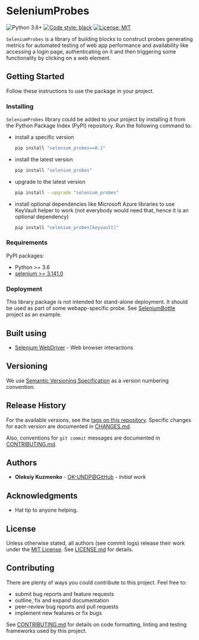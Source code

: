 # SeleniumProbes

 ![Python 3.6+](https://img.shields.io/badge/Python-3.6+-blue.svg) [![Code style: black](https://img.shields.io/badge/code%20style-black-000000.svg)][BlackRef] [![License: MIT](https://img.shields.io/badge/License-MIT-blue.svg)][MITRef]

[BlackRef]: https://github.com/ambv/black
[MITRef]: https://opensource.org/licenses/MIT

`SeleniumProbes` is a library of building blocks to construct probes generating metrics for automated testing of web app performance and availability like accessing a login page, authenticating on it and then triggering some functionality by clicking on a web element.

## Getting Started

Follow these instructions to use the package in your project.

### Installing

`SeleniumProbes` library could be added to your project by installing it from the Python Package Index (PyPI) repository. Run the following command to:

* install a specific version

    ```sh
    pip install "selenium_probes==0.1"
    ```

* install the latest version

    ```sh
    pip install "selenium_probes"
    ```

* upgrade to the latest version

    ```sh
    pip install --upgrade "selenium_probes"
    ```

* install optional dependencies like Microsoft Azure libraries to use KeyVault helper to work (not everybody would need that, hence it is an optional dependency)

    ```sh
    pip install "selenium_probes[keyvault]"
    ```

### Requirements

PyPI packages:

* Python >= 3.6
* [selenium >= 3.141.0][SeWebDriverRef]


[SeWebDriverRef]: https://pypi.org/project/selenium/

### Deployment

This library package is not intended for stand-alone deployment. It should be used as part of some webapp-specific probe. See [SeleniumBottle][SeleniumBottleProjectRef] project as an example.

[SeleniumBottleProjectRef]: https://github.com/undp/SeleniumBottle

## Built using

* [Selenium WebDriver][SeWebDriverRef] - Web browser interactions

## Versioning

We use [Semantic Versioning Specification][SemVer] as a version numbering convention.

[SemVer]: http://semver.org/

## Release History

For the available versions, see the [tags on this repository][RepoTags]. Specific changes for each version are documented in [CHANGES.md][ChangelogRef].

Also, conventions for `git commit` messages are documented in [CONTRIBUTING.md][ContribRef].

[RepoTags]: https://github.com/undp/SeleniumProbes/tags
[ChangelogRef]: CHANGES.md
[ContribRef]: CONTRIBUTING.md

## Authors

* **Oleksiy Kuzmenko** - [OK-UNDP@GitHub][OK-UNDP@GitHub] - *Initial work*

[OK-UNDP@GitHub]: https://github.com/OK-UNDP

## Acknowledgments

* Hat tip to anyone helping.

## License

Unless otherwise stated, all authors (see commit logs) release their work under the [MIT License][MITRef]. See [LICENSE.md][LicenseRef] for details.

[LicenseRef]: LICENSE.md

## Contributing

There are plenty of ways you could contribute to this project. Feel free to:

* submit bug reports and feature requests
* outline, fix and expand documentation
* peer-review bug reports and pull requests
* implement new features or fix bugs

See [CONTRIBUTING.md][ContribRef] for details on code formatting, linting and testing frameworks used by this project.
